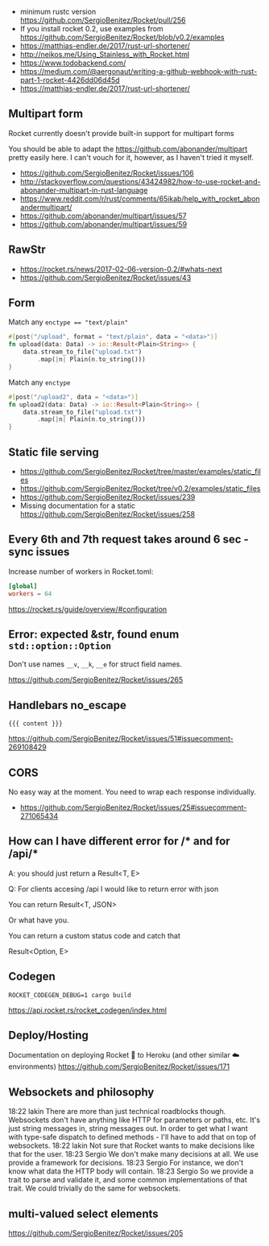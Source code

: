 - minimum rustc version https://github.com/SergioBenitez/Rocket/pull/256
- If you install rocket 0.2, use examples from https://github.com/SergioBenitez/Rocket/blob/v0.2/examples
- https://matthias-endler.de/2017/rust-url-shortener/
- http://neikos.me/Using_Stainless_with_Rocket.html
- https://www.todobackend.com/
- https://medium.com/@aergonaut/writing-a-github-webhook-with-rust-part-1-rocket-4426dd06d45d
- https://matthias-endler.de/2017/rust-url-shortener/

## Multipart form

Rocket currently doesn't provide built-in support for multipart forms

You should be able to adapt the https://github.com/abonander/multipart pretty easily here. I can't vouch for it, however, as I haven't tried it myself.

- https://github.com/SergioBenitez/Rocket/issues/106
- http://stackoverflow.com/questions/43424982/how-to-use-rocket-and-abonander-multipart-in-rust-language
- https://www.reddit.com/r/rust/comments/65ikab/help_with_rocket_abonandermultipart/
- https://github.com/abonander/multipart/issues/57
- https://github.com/abonander/multipart/issues/59

## RawStr

- https://rocket.rs/news/2017-02-06-version-0.2/#whats-next
- https://github.com/SergioBenitez/Rocket/issues/43

## Form

Match any `enctype == "text/plain"`

```rust
#[post("/upload", format = "text/plain", data = "<data>")]
fn upload(data: Data) -> io::Result<Plain<String>> {
    data.stream_to_file("upload.txt")
        .map(|n| Plain(n.to_string()))
}
```

Match any `enctype`

```rust
#[post("/upload2", data = "<data>")]
fn upload2(data: Data) -> io::Result<Plain<String>> {
    data.stream_to_file("upload.txt")
        .map(|n| Plain(n.to_string()))
}
```

## Static file serving

- https://github.com/SergioBenitez/Rocket/tree/master/examples/static_files
- https://github.com/SergioBenitez/Rocket/tree/v0.2/examples/static_files
- https://github.com/SergioBenitez/Rocket/issues/239
- Missing documentation for a static https://github.com/SergioBenitez/Rocket/issues/258


## Every 6th and 7th request takes around 6 sec - sync issues

Increase number of workers in Rocket.toml:

```toml
[global]
workers = 64
```

https://rocket.rs/guide/overview/#configuration

## Error: expected &str, found enum `std::option::Option`

Don't use names `__v`, `__k`, `__e` for struct field names.

https://github.com/SergioBenitez/Rocket/issues/265

## Handlebars no_escape

`{{{ content }}}`

https://github.com/SergioBenitez/Rocket/issues/51#issuecomment-269108429

## CORS

No easy way at the moment.
You need to wrap each response individually.

- https://github.com/SergioBenitez/Rocket/issues/25#issuecomment-271065434

## How can I have different error for /* and for /api/*

A: you should just return a Result<T, E>

Q: For clients accesing /api I would like to return error with json

You can return Result<T, JSON<E>>

Or what have you.

You can return a custom status code and catch that

Result<Option, E>

## Codegen

`ROCKET_CODEGEN_DEBUG=1 cargo build`

https://api.rocket.rs/rocket_codegen/index.html

## Deploy/Hosting

Documentation on deploying Rocket 🚀 to Heroku (and other similar ☁️ environments) https://github.com/SergioBenitez/Rocket/issues/171

## Websockets and philosophy

18:22	lakin	There are more than just technical roadblocks though. Websockets don't have anything like HTTP for parameters or paths, etc. It's just string messages in, string messages out. In order to get what I want with type-safe dispatch to defined methods - I'll have to add that on top of websockets.
18:22	lakin	Not sure that Rocket wants to make decisions like that for the user.
18:23	Sergio	We don't make many decisions at all. We use provide a framework for decisions. 
18:23	Sergio	For instance, we don't know what data the HTTP body will contain. 
18:23	Sergio	So we provide a trait to parse and validate it, and some common implementations of that trait. We could trivially do the same for websockets. 

## multi-valued select elements

https://github.com/SergioBenitez/Rocket/issues/205
